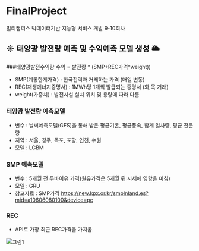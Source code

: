 # FinalProject
멀티캠퍼스 빅데이터기반 지능형 서비스 개발 9-10회차
## ☀️ 태양광 발전량 예측 및 수익예측 모델 생성 🌥️

###태양광발전수익량
수익 = 발전량 * (SMP+REC가격*weight))
 * SMP(계통한계가격) : 한국전력과 거래하는 가격 (매일 변동)
 * REC(재생에너지증명서) : 1MWh당 1개씩 발급되는 증명서 (화,목 거래)
 * weight(가중치) : 발전시설 설치 위치 및 용량에 따라 다름

### 태양광 발전량 예측모델
- 변수 : 날씨예측모델(GFS)을 통해 받은 평균기온, 평균풍속, 합계 일사량, 평균 전운량
- 지역 : 서울, 청주, 목포, 포항, 인천, 수원
- 모델 : LGBM

### SMP 예측모델
- 변수 : 5개월 전 두바이유 가격(원유가격은 5개월 뒤 시세에 영향을 미침)
- 모델 : GRU
- 참고자료 : SMP가격 https://new.kpx.or.kr/smpInland.es?mid=a10606080100&device=pc

### REC
- API로 가장 최근 REC가격을 가져옴

![그림1](https://user-images.githubusercontent.com/102013240/181422086-cebb265b-a4c6-4019-b7ef-657e3acef2d0.png)
